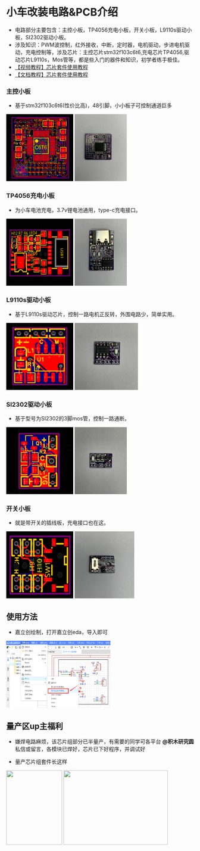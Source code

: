 # 小车改装电路&PCB介绍
- 电路部分主要包含：主控小板，TP4056充电小板，开关小板，L9110s驱动小板，SI2302驱动小板。
- 涉及知识：PWM波控制，红外接收，中断，定时器，电机驱动，步进电机驱动，充电控制等，涉及芯片：主控芯片stm32f103c6t6,充电芯片TP4056,驱动芯片L9110s，Mos管等，都是些入门的器件和知识，初学者练手极佳。
- [【视频教程】芯片套件使用教程](https://www.bilibili.com/video/BV1zN4y1F7QH/?spm_id_from=333.999.0.0&vd_source=89cad0e1890ff49027d6a9f92e9147a6)
- [【文档教程】芯片套件使用教程](https://www.wolai.com/w1vVhwLpsxBg7Ka8Gg3uaJ)

### 主控小板
- 基于stm32f103c6t6(性价比高)，48引脚，小小板子可控制通道巨多

<img src="../docs/control_pcb.png" width="180" height="180"> <img src="../docs/control.jpg" width="140" height="180">

### TP4056充电小板
- 为小车电池充电，3.7v锂电池通用，type-c充电接口。

<img src="../docs/charge_pcb.png" width="180" height="180"> <img src="../docs/charge.jpg" width="140" height="180">

### L9110s驱动小板
- 基于L9110s驱动芯片，控制一路电机正反转，外围电路少，简单实用。

<img src="../docs/driver_pcb1.png" width="180" height="180"> <img src="../docs/deriver1.jpg" width="170" height="180">

### SI2302驱动小板
- 基于型号为SI2302的3脚mos管，控制一路通断。

<img src="../docs/driver_pcb2.png" width="180" height="180"> <img src="../docs/deriver2.jpg" width="140" height="180">

### 开关小板
- 就是带开关的插线板，充电接口也在这。

<img src="../docs/off-on_pcb.jpg" width="180" height="180"> <img src="../docs/off-on.jpg" width="160" height="180">

## 使用方法
- 嘉立创绘制，打开嘉立创eda，导入即可

<img src="../docs/jlceda_input.png" width="280" height="180">


## 量产区up主福利
- 嫌焊电路麻烦，该芯片组部分已半量产，有需要的同学可各平台 **@积木研究圆**私信或留言，各模块已焊好，芯片已下好程序，并调试好

- 量产芯片组套件长这样

<img src="../docs/product1.jpg" width="150" height="200"> <img src="../docs/product2.jpg" width="280" height="200">